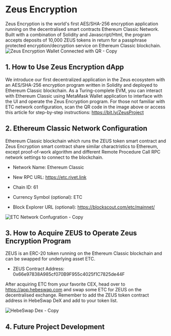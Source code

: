 # Zeus Encryption
Zeus Encryption is the world's first AES/SHA-256 encryption application running on the decentralised smart contracts Ethereum Classic Network. Built with a combination of Solidity and Javascript/Html, the program accepts deposits of 10,000 ZEUS tokens in return for a passphrase protected encryption/decryption service on Ethereum Classic blockchain. 
![Zeus Encryption Wallet Connected with QR - Copy](https://github.com/user-attachments/assets/a1eff94c-872f-4280-bbba-0714f97349dc)
<br>
## 1. How to Use Zeus Encryption dApp

We introduce our first decentralized application in the Zeus ecosystem with an AES/SHA-256 encryption program written in Solidity and deployed to Ethereum Classic blockchain. 
As a Turing-complete EVM, you can interact with Ethereum Classic using MetaMask Wallet application to interface with the UI and operate the Zeus Encryption program.
For those not familiar with ETC network configuration, scan the QR code in the image above or access this article for step-by-step instructions: https://bit.ly/ZeusProject
<br>

## 2. Ethereum Classic Network Configuration
Ethereum Classic blockchain which runs the ZEUS token smart contract and Zeus Encryption smart contract share similar charactristics to Ethereum, except proof-of-work algorithm and different Remote Procedure Call RPC network settings to connect to the blockchain.
- Network Name: Ethereum Classic

- New RPC URL: https://etc.rivet.link

- Chain ID: 61

- Currency Symbol (optional): ETC

- Block Explorer URL (optional): https://blockscout.com/etc/mainnet/

![ETC Network Confugration - Copy](https://github.com/user-attachments/assets/76153773-167f-4437-bff6-2faceb8e709b)


## 3. How to Acquire ZEUS to Operate Zeus Encryption Program
ZEUS is an ERC-20 token running on the Ethereum Classic blockchain and can be swapped for underlying asset ETC.
- ZEUS Contract Address: 0x66e97838A985cf070B9F955c4025f1C7825de44F

After acquiring ETC from your favorite CEX, head over to https://app.hebeswap.com and swap some ETC for ZEUS on the decentralised exchange.
Remember to add the ZEUS token contract address in HebeSwap DeX and add to your token list.

![HebeSwap Dex - Copy](https://github.com/user-attachments/assets/9e5f72f5-ee0c-4d4f-a492-1d7904db712f)

## 4. Future Project Development

